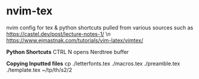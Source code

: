 # nvim-tex
nvim config for tex & python shortcuts pulled from various sources such as
https://castel.dev/post/lecture-notes-1/ \n
https://www.ejmastnak.com/tutorials/vim-latex/vimtex/


**Python Shortcuts**
CTRL N opens Nerdtree buffer

**Copying Inputted files**
cp ./letterfonts.tex ./macros.tex ./preamble.tex ./template.tex ~/tp/th/s2/2
